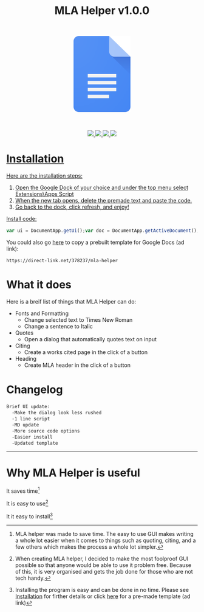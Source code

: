 <h1 align="center">MLA Helper v1.0.0</h1><br>
<p align="center">
  <img src="https://github.com/WillDev12/MLA-Helper/blob/main/img/Google_Docs_logo_(2014-2020).svg%20(1).png" width="150" height="200">
</p><br>
<p align="center">
  <a href="https://github.com/WillDev12">
    <img src="https://img.shields.io/github/followers/WillDev12?color=success&label=Follow%20my%20github&logo=github&style=for-the-badge">
  <a href="https://github.com/WillDev12/MLA-Helper/network/members">
    <img src="https://img.shields.io/github/forks/WillDev12/MLA-Helper?logo=git&style=for-the-badge">
  <a href="https://github.com/WillDev12/MLA-Helper/stargazers">
    <img src="https://img.shields.io/github/stars/WillDev12/MLA-Helper?logo=git&color=yellow&style=for-the-badge">
  <img src="https://img.shields.io/github/watchers/WillDev12/MLA-Helper?logo=git&style=for-the-badge">
</p>

# Installation
Here are the installation steps:

1. Open the Google Dock of your choice and under the top menu select Extensions\Apps Script
2. When the new tab opens, delete the premade text and paste the code.
3. Go back to the dock, click refresh, and enjoy!

Install code:
``` javascript
var ui = DocumentApp.getUi();var doc = DocumentApp.getActiveDocument(),body = doc.getBody(),cup = body.getParagraphs();function onOpen() {ui.createMenu('MLA Helper').addItem('Make MLA Header', 'newHeader').addItem('New Quote', 'newQuote').addSeparator().addSubMenu(DocumentApp.getUi().createMenu('New Citing').addItem('Create Citings Page', 'citingsPage').addSeparator().addItem('Book', 'newCitation')).addSeparator().addItem("Times New Romanator", "timesNew").addItem("Italicator", "italixer").addToUi();ui.alert("MLA Helper script by WillDevv12 \n\n Catch me on GitHub: https://github.com/WillDev12")}function newQuote(){var text = '<!DOCTYPE html><html><head><base target="_top"><link rel="stylesheet" href="https://www.w3schools.com/w3css/4/w3.css"><script>function CreateQuote() {var quote = document.getElementById("quote").value;var author = document.getElementById("author").value;var pagen = document.getElementById("page").value;if (author === "") {var e = "null";google.script.run.FeedbackError(e);return;} else if (quote === "") {var e = "null";google.script.run.FeedbackError(e);return;}else if (pagen === "") {var e = "null";google.script.run.FeedbackError(e);return;}google.script.run.SendQuote(quote, author, pagen);google.script.host.close();}</script></head><body><div class="w3-card" style="margin: 20px"><div class="w3-container w3-blue"><h2>New quote</h2></div><div class="w3-container w3-light-gray"><br>Quote: (Do not include a final period) <br> <input type="text" id="quote" style="width:260px" required/><br>Authors last name: <br> <input type="text" id="author" style="width:260px" required/><br>Page #: <br> <input type="text" id="page" style="width:260px" required/><br><input type="button" value="Create" onclick="CreateQuote()" style="width:100px; margin-top: 20px; margin-bottom: 20px"/></div></div></body></html>';var form = HtmlService.createHtmlOutput(text).setWidth(800).setHeight(360);ui.showModalDialog(form, '‎');}function newCitation(){var text = '<!DOCTYPE html><html><head><base target="_top"><link rel="stylesheet" href="https://www.w3schools.com/w3css/4/w3.css"><script>function SendCitation() {var cont = document.getElementById("contribution1").value;var afn = document.getElementById("afn").value;var amn = document.getElementById("amn").value;var aln = document.getElementById("aln").value;var asfx = document.getElementById("asfx").value;var title = document.getElementById("title").value;var pub = document.getElementById("pub").value;var city = document.getElementById("city").value;var sn = document.getElementById("sn").value;var snum = document.getElementById("snum").value;var edition = document.getElementById("edition").value;var year = document.getElementById("year").value;google.script.run.CreateCitation(cont, afn, amn, aln, asfx, title, pub, city, sn, snum, edition, year);google.script.host.close();}</script></head><body><div class="w3-card"><div class="w3-container w3-blue"><h2>Author & Contributions</h2></div><div class="w3-container w3-light-gray" style="padding: 20px"><label for="contribution1">Choose a role:</label><select name="contribution1" id="contribution1"><option value="default">Role</option><option value="Author">Author</option><option value="Translator">Translator</option></select><br>Authors first name: <br> <input type="text" id="afn" style="width:260px" required/><br>Authors middle name: <br> <input type="text" id="amn" style="width:260px" required/><br>Authors last name: <br> <input type="text" id="aln" style="width:260px" required/><br>Suffix: <br> <input type="text" id="asfx" style="width:150px" required/><br><br></div><br><div class="w3-container w3-blue"><h2>Book Info</h2></div><div class="w3-container w3-light-gray" style="padding: 20px">Title: <br> <input type="text" id="title" style="width:260px" required/><br>Publisher: <br> <input type="text" id="pub" style="width:260px" required/><br>Year: <input type="text" id="year" style="width:150px" required/><br>Publication City: <br> <input type="text" id="city" style="width:260px" required/><br>Edition: <br> <input type="text" id="edition" style="width:260px" required/><br>Series name & number: <br> <input type="text" id="sn" style="width:100px" required/><input type="text" id="snum" style="width:100px" required/><br><input type="button" value="Create" onclick="SendCitation()" style="width:100px; margin-top: 20px"/></div></body></html>';var form = HtmlService.createHtmlOutput(text).setWidth(800).setHeight(700);ui.showModalDialog(form, 'New Citation');}function newHeader(){body.insertParagraph(0, "Name\nTeacher's Name\nClass\nDate (Day# Month Year)\n\n");body.insertParagraph(1, "TITLE").setAlignment(DocumentApp.HorizontalAlignment.CENTER);}function timesNew(){const selection = DocumentApp.getActiveDocument().getSelection();if (selection != null) {const element = selection.getRangeElements()[0];element.getElement().asText().setFontFamily(element.getStartOffset(),element.getEndOffsetInclusive(),"Times New Roman").setFontSize(element.getStartOffset(), element.getEndOffsetInclusive(),12);} else {var e = "nullselected";FeedbackError(e);}}function italixer(){const selection = DocumentApp.getActiveDocument().getSelection();if (selection != null) {const element = selection.getRangeElements()[0];element.getElement().asText().setItalic(true);} else {var e = "nullselected";FeedbackError(e);}}function citingsPage(){var par = doc.getParagraphs();var num = 1;for (var i in par) {num++;}num = num - 1;body.insertPageBreak(num);body.insertParagraph(num + 1, "Works Cited").setAlignment(DocumentApp.HorizontalAlignment.CENTER);body.insertParagraph(num + 2, "");par = doc.getParagraphs();var position = doc.newPosition(par[par.length-1], 0);doc.setCursor(position);}function SendQuote(quote, author, pagen) { var str = '"' + quote + '" (' + author + " " + pagen + ").";var cursor = DocumentApp.getActiveDocument().getCursor();var surroundingText = cursor.getSurroundingText();surroundingText.appendText(str);}function CreateCitation(cont, afn, amn, aln, asfx, title, pub, city, sn, snum, edition, year) {var product = "";var product2 = "";var indent1 = "";var italix = "";if (aln === "") {} else {product = aln + ", "}if (amn === "") {} else {product = product + amn + " "}if (afn === "") {} else {product = product + afn + ", "}if (asfx === "") {} else {product = product + asfx + ", "}if (cont === "default") {} else {product = product + cont + ". "}if (title === "") {} else {italix = title + ". "}if (edition === "") {} else {product2 = edition + " ed., "}if (city === "") {} else {product2 = product2 + city +", "}if (pub === "") {} else {indent1 = pub + ", "}if (year === "") {} else {indent1 = indent1 + year + ". "}if (sn === "") {} else {indent1 = indent1 + sn + ", "}if (snum === "") {} else {indent1 = indent1 + snum + "."}var cursor = DocumentApp.getActiveDocument().getCursor();var surroundingText = cursor.getSurroundingText();surroundingText.appendText(product);var surroundingText = cursor.getSurroundingText();surroundingText.appendText(italix);var surroundingText = cursor.getSurroundingText();surroundingText.appendText(product2);surroundingText = cursor.getSurroundingText();surroundingText.appendText("\n     " + indent1);}function FeedbackError(e) {if (e === "null") {ui.alert("ERROR: One or more of your input feilds are empty.")} else if (e === "nullselected") {ui.alert("ERROR: You must select text before running this script.")}}
```

You could also go [here](https://direct-link.net/378237/mla-helper) to copy a prebuilt template for Google Docs (ad link):

```
https://direct-link.net/378237/mla-helper
```

# What it does

Here is a breif list of things that MLA Helper can do:


 * Fonts and Formatting
   * Change selected text to Times New Roman
   * Change a sentence to Italic
 * Quotes
   * Open a dialog that automatically quotes text on input
 * Citing
   * Create a works cited page in the click of a button
 * Heading
   * Create MLA header in the click of a button
   
# Changelog

```
Brief UI update:
  -Make the dialog look less rushed
  -1 line script
  -MD update
  -More source code options
  -Easier install
  -Updated template
```

- - -

# Why MLA Helper is useful

It saves time[^1]

It is easy to use[^2]

It it easy to install[^3]

[^1]: MLA helper was made to save time.  The easy to use GUI makes writing a whole lot easier when it comes to things such as quoting, citing, and a few others which makes the process a whole lot simpler.

[^2]: When creating MLA helper, I decided to make the most foolproof GUI possible so that anyone would be able to use it problem free.  Because of this, it is very organised and gets the job done for those who are not tech handy.

[^3]: Installing the program is easy and can be done in no time.  Please see [Installation](https://github.com/WillDev12/MLA-Helper/blob/main/readme.md#installation) for firther details or click [here](https://direct-link.net/378237/mla-helper) for a pre-made template (ad link) 
